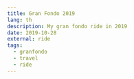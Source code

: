 ```yaml
---
title: Gran Fondo 2019
lang: th
description: My gran fondo ride in 2019
date: 2019-10-28
external: ride
tags:
  - granfondo
  - travel
  - ride
---
```

